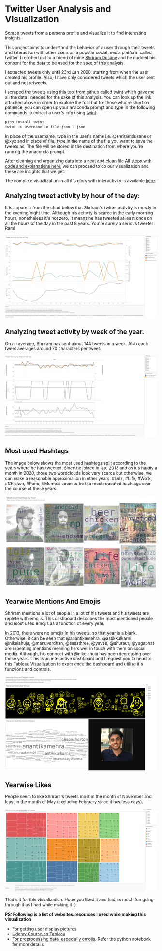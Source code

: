 # Twitter User Analysis and Visualization
 Scrape tweets from a persons profile and visualize it to find interesting insights
 
This project aims to understand the behavior of a user through their tweets and interaction with other users on a popular social media platform called twitter. I reached out to a friend of mine [Shriram Dusane](https://twitter.com/shriramdusane) and he nodded his consent for the data to be used for the sake of this analysis.

I extracted tweets only until 23rd Jan 2020, starting from when the user created his profile. Also, I have only considered tweets which the user sent out and not retweets. 

I scraped the tweets using this tool from github called twint which gave me all the data I needed for the sake of this analysis. You can look up the link attached above in order to explore the tool but for those who're short on patience, you can open up your anaconda prompt and type in the following commands to extract a user's info using [twint](https://github.com/twintproject/twint).

```
pip3 install twint
twint -u username -o file.json --json
```

In place of the username, type in the user's name i.e. @shriramdusane or @xyz and in place of file, type in the name of the file you want to save the tweets as. The file will be stored in the destination from where you're running the anaconda prompt.

After cleaning and organizing data into a neat and clean file [All steps with code and explanations here](https://github.com/ElisonSherton/Twitter-User-Analysis-and-Visualization/blob/master/Twitter%20User%20Analysis%20And%20Visualization.ipynb), we can proceed to do our visualization and these are insights that we get.

The complete visualization in all it's glory with interactivity is available [here](https://public.tableau.com/profile/elisonsherton#!/vizhome/TwitterUserAnalysis/YearwiseEmojiandTaggedPeople).

## Analyzing tweet activity by hour of the day:

It is apparent from the chart below that Shriram's twitter activity is mostly in the evening/night time. Although his activity is scarce in the early morning hours, nonetheless it's not zero. It means he has tweeted at least once on all the hours of the day in the past 8 years. You're surely a serious tweeter Ram!

![](Tweet_Activity_Hour_Of_Day.PNG)

## Analyzing tweet activity by week of the year.
On an average, Shriram has sent about 144 tweets in a week. Also each tweet averages around 70 characters per tweet. 

![](Tweet_Activity_Week_Of_Year.PNG)

## Most used Hashtags
The image below shows the most used hashtags split according to the years where he has tweeted. Since he joined in late 2013 and as it's hardly a month in 2020, those two wordclouds look very scarce but otherwise, we can make a reasonable approximation in other years. #Lulz, #Life, #Work, #Chicken, #Pune, #Mumbai seem to be the most repeated hashtags over the course of these years.

![](Yearwise_Hashtags_Dashboard.PNG)

## Yearwise Mentions And Emojis
Shriram mentions a lot of people in a lot of his tweets and his tweets are replete with emojis. This dashboard describes the most mentioned people and most used emojis as a function of every year.

In 2013, there were no emojis in his tweets, so that year is a blank. Otherwise, it can be seen that @anantikamehra, @astikkulkarni, @nikeiahuja, @manuvardhan, @sassthree, @yavee, @shuraut, @yugabhat are repeating mentions meaning he's well in touch with them on social media. Although, his connect with @nikeiahuja has been decreasing over these years. This is an interactive dashboard and I request you to head to this [Tableau Visualization](https://public.tableau.com/profile/elisonsherton#!/vizhome/TwitterUserAnalysis/YearwiseEmojiandTaggedPeople) to experience the dashboard and utilize it's functions and controls.

![](Yearwise_Mentions_And_Emojis_Dashboard.PNG)

## Yearwise Likes
People seem to like Shriram's tweets most in the month of November and least in the month of May (excluding February since it has less days). 

![](Likes_Analysis.PNG)

That's it for this visualization. Hope you liked it and had as much fun going through it as I had while making it :)

**PS: Following is a list of websites/resources I used while making this visualization**

- [For getting user display pictures](https://www.avatars.io/)
- [Udemy Course on Tableau](https://www.udemy.com/course/tableau-2018-tableau-10-qualified-associate-certification/?LSNPUBID=vedj0cWlu2Y&ranEAID=vedj0cWlu2Y&ranMID=39197&ranSiteID=vedj0cWlu2Y-9zCYyeESTGgGxQosiwrMBA)
- [For preprocessing data, especially emojis](https://stackoverflow.com/). Refer the python notebook for more details.
